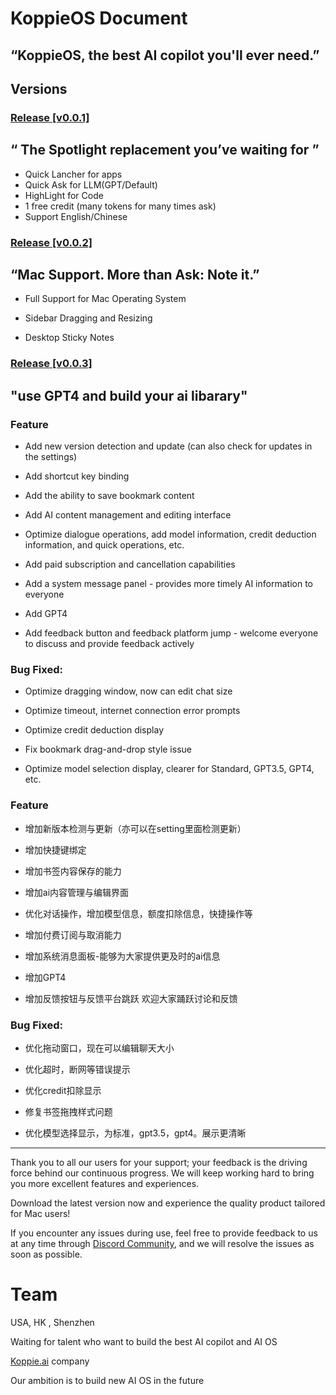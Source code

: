 # KoppieOS Document

## “KoppieOS, the best AI copilot you'll ever need.”

## Versions

### [Release [v0.0.1]](https://github.com/KoppieAI/KoppieOS/releases/tag/v0.0.1)

## “ The Spotlight replacement you’ve waiting for ”

- Quick Lancher for apps
- Quick Ask for LLM(GPT/Default)
- HighLight for Code
- 1 free credit (many tokens for many times ask)
- Support English/Chinese

### [Release [v0.0.2]](https://github.com/KoppieAI/KoppieOS/releases/tag/v0.0.2)

## “Mac Support. More than Ask: Note it.”

- Full Support for Mac Operating System

- Sidebar Dragging and Resizing

- Desktop Sticky Notes

### [Release [v0.0.3]](https://github.com/KoppieAI/KoppieOS/releases/tag/v0.0.3)
## "use GPT4 and build your ai libarary"
### Feature

- Add new version detection and update (can also check for updates in the settings)

- Add shortcut key binding

- Add the ability to save bookmark content

- Add AI content management and editing interface



- Optimize dialogue operations, add model information, credit deduction information, and quick operations, etc.

- Add paid subscription and cancellation capabilities



- Add a system message panel - provides more timely AI information to everyone

- Add GPT4

- Add feedback button and feedback platform jump - welcome everyone to discuss and provide feedback actively

### Bug Fixed:

- Optimize dragging window, now can edit chat size

- Optimize timeout, internet connection error prompts

- Optimize credit deduction display

- Fix bookmark drag-and-drop style issue

- Optimize model selection display, clearer for Standard, GPT3.5, GPT4, etc.

### Feature

- 增加新版本检测与更新（亦可以在setting里面检测更新）

- 增加快捷键绑定

- 增加书签内容保存的能力

- 增加ai内容管理与编辑界面

- 优化对话操作，增加模型信息，额度扣除信息，快捷操作等

- 增加付费订阅与取消能力

- 增加系统消息面板-能够为大家提供更及时的ai信息

- 增加GPT4

- 增加反馈按钮与反馈平台跳跃 欢迎大家踊跃讨论和反馈

### Bug Fixed:

- 优化拖动窗口，现在可以编辑聊天大小

- 优化超时，断网等错误提示

- 优化credit扣除显示

- 修复书签拖拽样式问题

- 优化模型选择显示，为标准，gpt3.5，gpt4。展示更清晰

---

Thank you to all our users for your support; your feedback is the driving force behind our continuous progress. We will keep working hard to bring you more excellent features and experiences.

Download the latest version now and experience the quality product tailored for Mac users!

If you encounter any issues during use, feel free to provide feedback to us at any time through [Discord Community](https://discord.gg/qBrws93U), and we will resolve the issues as soon as possible.

# Team 

USA, HK , Shenzhen

Waiting for talent who want to build the best AI copilot and AI OS

[Koppie.ai](http://Koppie.ai) company

Our ambition is to build new AI OS in the future
